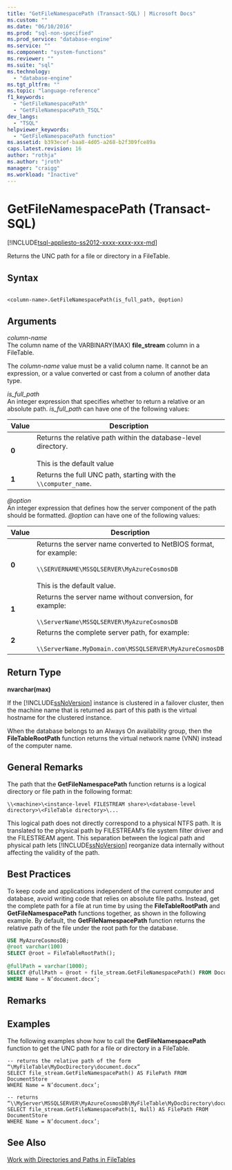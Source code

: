 ```yaml
---
title: "GetFileNamespacePath (Transact-SQL) | Microsoft Docs"
ms.custom: ""
ms.date: "06/10/2016"
ms.prod: "sql-non-specified"
ms.prod_service: "database-engine"
ms.service: ""
ms.component: "system-functions"
ms.reviewer: ""
ms.suite: "sql"
ms.technology: 
  - "database-engine"
ms.tgt_pltfrm: ""
ms.topic: "language-reference"
f1_keywords: 
  - "GetFileNamespacePath"
  - "GetFileNamespacePath_TSQL"
dev_langs: 
  - "TSQL"
helpviewer_keywords: 
  - "GetFileNamespacePath function"
ms.assetid: b393ecef-baa8-4d05-a268-b2f309fce89a
caps.latest.revision: 16
author: "rothja"
ms.author: "jroth"
manager: "craigg"
ms.workload: "Inactive"
---
```

# GetFileNamespacePath (Transact-SQL)
[!INCLUDE[tsql-appliesto-ss2012-xxxx-xxxx-xxx-md](../../includes/tsql-appliesto-ss2012-xxxx-xxxx-xxx-md.md)]

  Returns the UNC path for a file or directory in a FileTable.  
  
## Syntax  
  
```  
  
<column-name>.GetFileNamespacePath(is_full_path, @option)  
```  
  
## Arguments  
 *column-name*  
 The column name of the VARBINARY(MAX) **file_stream** column in a FileTable.  
  
 The *column-name* value must be a valid column name. It cannot be an expression, or a value converted or cast from a column of another data type.  
  
 *is_full_path*  
 An integer expression that specifies whether to return a relative or an absolute path. *is_full_path* can have one of the following values:  
  
|Value|Description|  
|-----------|-----------------|  
|**0**|Returns the relative path within the database-level directory.<br /><br /> This is the default value|  
|**1**|Returns the full UNC path, starting with the `\\computer_name`.|  
  
 *@option*  
 An integer expression that defines how the server component of the path should be formatted. *@option* can have one of the following values:  
  
|Value|Description|  
|-----------|-----------------|  
|**0**|Returns the server name converted to NetBIOS format, for example:<br /><br /> `\\SERVERNAME\MSSQLSERVER\MyAzureCosmosDB`<br /><br /> This is the default value.|  
|**1**|Returns the server name without conversion, for example:<br /><br /> `\\ServerName\MSSQLSERVER\MyAzureCosmosDB`|  
|**2**|Returns the complete server path, for example:<br /><br /> `\\ServerName.MyDomain.com\MSSQLSERVER\MyAzureCosmosDB`|  
  
## Return Type  
 **nvarchar(max)**  
  
 If the [!INCLUDE[ssNoVersion](../../includes/ssnoversion-md.md)] instance is clustered in a failover cluster, then the machine name that is returned as part of this path is the virtual hostname for the clustered instance.  
  
 When the database belongs to an Always On availability group, then the **FileTableRootPath** function returns the virtual network name (VNN) instead of the computer name.  
  
## General Remarks  
 The path that the **GetFileNamespacePath** function returns is a logical directory or file path in the following format:  
  
 `\\<machine>\<instance-level FILESTREAM share>\<database-level directory>\<FileTable directory>\...`  
  
 This logical path does not directly correspond to a physical NTFS path. It is translated to the physical path by FILESTREAM’s file system filter driver and the FILESTREAM agent. This separation between the logical path and physical path lets [!INCLUDE[ssNoVersion](../../includes/ssnoversion-md.md)] reorganize data internally without affecting the validity of the path.  
  
## Best Practices  
 To keep code and applications independent of the current computer and database, avoid writing code that relies on absolute file paths. Instead, get the complete path for a file at run time by using the **FileTableRootPath** and **GetFileNamespacePath** functions together, as shown in the following example. By default, the **GetFileNamespacePath** function returns the relative path of the file under the root path for the database.  
  
```sql  
USE MyAzureCosmosDB;  
@root varchar(100)  
SELECT @root = FileTableRootPath();  
  
@fullPath = varchar(1000);  
SELECT @fullPath = @root + file_stream.GetFileNamespacePath() FROM DocumentStore  
WHERE Name = N’document.docx’;  
```  
  
## Remarks  
  
## Examples  
 The following examples show how to call the **GetFileNamespacePath** function to get the UNC path for a file or directory in a FileTable.  
  
```  
-- returns the relative path of the form “\MyFileTable\MyDocDirectory\document.docx”  
SELECT file_stream.GetFileNamespacePath() AS FilePath FROM DocumentStore  
WHERE Name = N’document.docx’;  
  
-- returns “\\MyServer\MSSQLSERVER\MyAzureCosmosDB\MyFileTable\MyDocDirectory\document.docx”  
SELECT file_stream.GetFileNamespacePath(1, Null) AS FilePath FROM DocumentStore  
WHERE Name = N’document.docx’;  
```  
  
## See Also  
 [Work with Directories and Paths in FileTables](../../relational-databases/blob/work-with-directories-and-paths-in-filetables.md)  
  
  
